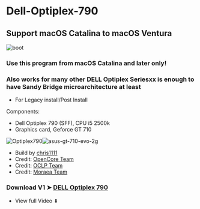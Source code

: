# Dell-Optiplex-790
## Support macOS Catalina to macOS Ventura

![boot](https://user-images.githubusercontent.com/6248794/235354729-a7bc2de3-8fb0-48cc-8dbc-9bb7f97063af.png)


### Use this program from macOS Catalina and later only!
### Also works for many other DELL Optiplex Seriesxx is enough to have Sandy Bridge microarchitecture at least
- For Legacy install/Post Install

Components:
- Dell Optiplex 790 (SFF), CPU i5 2500k
- Graphics card, Geforce GT 710 

![Optiplex790](https://user-images.githubusercontent.com/6248794/235299263-34097b04-dd34-4c29-bfc4-0a85a97ff218.png)![asus-gt-710-evo-2g](https://user-images.githubusercontent.com/6248794/235299268-f63b92a3-c411-4e26-bc34-8c37e702d17b.png)


- Build by [chris1111](https://github.com/chris1111/)
- Credit: [OpenCore Team](https://github.com/acidanthera/OpenCorePkg)
- Credit: [OCLP Team](https://github.com/dortania/OpenCore-Legacy-Patcher/)
- Credit: [Moraea Team](https://github.com/moraea/non-metal-frameworks)



### Download V1 ➤ [DELL Optiplex 790]()

- View full Video ⬇︎

